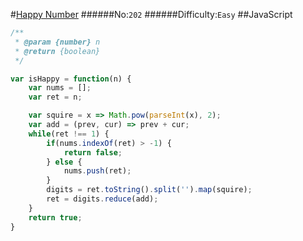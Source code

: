 #[Happy Number](https://leetcode.com/problems/happy-number/)
######No:`202`
######Difficulty:`Easy`
##JavaScript

```javascript
/**
 * @param {number} n
 * @return {boolean}
 */

var isHappy = function(n) {
    var nums = [];
    var ret = n;

    var squire = x => Math.pow(parseInt(x), 2);
    var add = (prev, cur) => prev + cur;
    while(ret !== 1) {
        if(nums.indexOf(ret) > -1) {
            return false;
        } else {
            nums.push(ret);
        }
        digits = ret.toString().split('').map(squire);
        ret = digits.reduce(add);
    }
    return true;
}
```
